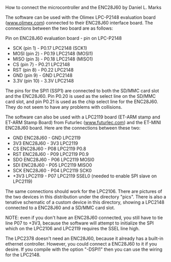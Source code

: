 How to connect the microcontroller and the ENC28J60 by Daniel L. Marks

The software can be used with the Olimex LPC-P2148 evaluation board (www.olimex.com)
connected to their ENC28J60 interface board.  The connections between the two board are as
follows:

Pin on ENC28J60 evaluation board - pin on LPC-P2148

* SCK (pin 1)   - P0.17 LPC2148 (SCK1)
* MOSI (pin 2)  - P0.19 LPC2148 (MOSI1)
* MISO (pin 3)  - P0.18 LPC2148 (MISO1)
* CS (pin 7)    - P0.21 LPC2148
* RST (pin 8)   - P0.22 LPC2148
* GND (pin 9)   - GND LPC2148
* 3.3V (pin 10) - 3.3V LPC2148

The pins for the SPI1 (SSP1) are connected to both the SD/MMC card slot and
the ENC28J60.  Pin P0.20 is used as the select line on the SD/MMC card slot,
and pin P0.21 is used as the chip select line for the ENC28J60.  They do not
seem to have any problems with collisions.

The software can also be used with a LPC2119 board (ET-ARM stamp and ET-ARM Stamp Board) from
Futurlec (www.futurlec.com) and the ET-MINI ENC28J60 board.  Here are the connections
between these two:

* GND ENC28J60 - GND LPC2119
* 3V3 ENC28J60 - 3V3 LPC2119
* CS  ENC28J60 - P08 LPC2119 P0.8
* RST ENC28J60 - P09 LPC2119 P0.9
* SDO ENC28J60 - P06 LPC2119 MOSI0
* SDI ENC28J60 - P05 LPC2119 MISO0
* SCK ENC28J60 - P04 LPC2119 SCK0 
* +3V3 LPC2119 - P07 LPC2119 SSEL0 (needed to enable SPI slave on LPC2119)

The same connections should work for the LPC2106.  There are pictures of the two
devices in this distribution under the directory "pics".  There is also
a tenative schematic of a custom device in this directory, showing a LPC2148
connected to a ENC28J60 and a SD/MMC card slot.

NOTE: even if you don't have an ENC28J60 connected, you still have to tie line P07
to +3V3, because the software will attempt to initialize the SPI which on the LPC2106
and LPC2119 requires the SSEL line high.

The LPC2378 doesn't need an ENC28J60, because it already has a built-in ethernet
controller.  However, you could connect a ENC28J60 to it if you desire.  If you
compile with the option "-DSPI1" then you can use the wiring for the LPC2148.
